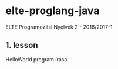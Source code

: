 # elte-proglang-java

ELTE Programozási Nyelvek 2 - 2016/2017-1

## 1\. lesson

HelloWorld program írása
